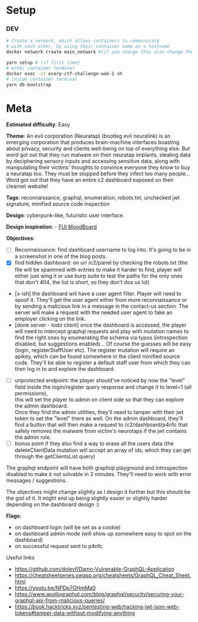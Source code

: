 
# Setup
### DEV
```bash
# Create a network, which allows containers to communicate
# with each other, by using their container name as a hostname
docker network create main_network #(if you change this also change the name in the Dockerfiles)

yarn setup # (if first time)
# enter container terminal
docker exec -it ecorp-ctf-challenge-web-1 sh
# inside container terminal
yarn db-bootstrap
```

# Meta

**Estimated difficulty**: Easy

**Theme**: An evil corporation (Neuratap) (bootleg evil neuralink) is an emerging corporation that produces brain-machine interfaces boasting about privacy, security and clients well-being on top of everything else.
    But word got out that they run malware on their neuratap implants, stealing data by deciphering sensory inputs and accessing sensitive data,
    along with manipulating their victims' thoughts to convince everyone they know to buy a neuratap too. They must be stopped before they infect too many people... Word got out that they have an entire c2 dashboard exposed on their clearnet website!


**Tags**: reconnaissance, graphql, enumeration, robots.txt, unchecked jwt signature, minified source code inspection

**Design**: cyberpunk-like, futuristic user interface.

**Design inspiration**: 
    - [FUI MoodBoard](https://www.behance.net/collection/203026051/FUI)

**Objectives**:
- [ ] Reconnaissance: find dashboard username to log into. It's going to be in a screenshot in one of the blog posts.
- [x] find hidden dashboard: on url /c2/panel by checking the robots.txt (the file will be spammed with entries to make it harder to find, player will either just wing it or use burp suite to test the paths for the only ones that don't 404, the list is short, so they don't dos us lol)
- [x-ish] the dashboard will have a user agent filter. Player will need to spoof it. They'll get the user agent either from more reconnaissance or by sending a malicious link in a message in the contact-us section.
  The server will make a request with the needed user agent to fake an employer clicking on the link.
- [done server - todo client] once the dashboard is accessed, the player will need to intercept graphql requests and play with mutation names to find the right ones by enumerating the schema via typos (introspection disabled, but suggestions enabled)...
   Of course the guesses will be easy (login, registerStaffUser etc). The register mutation will require an apikey, which can be found somewhere in the client minified source code.
    They'll be able to register a default staff user from which they can then log in to and explore the dashboard.
- [ ] unprotected endpoint: the player should've noticed by now the "level" field inside the login/register query response and change it to level=1 (all permissions),<br/>
  this will set the player to admin on client side so that they can explore the admin dashboard.<br/> Once they find the admin utilities, they'll need to tamper with their jwt token to set the "level" there as well.
  On the admin dashboard, they'll find a button that will then make a request to /c2/dashboard/p4n1c that safely removes the malware from victim's neurotaps if the jwt contains the admin role.
- [ ] bonus point if they also find a way to erase all the users data (the deleteClientData mutation will accept an array of ids, which they can get through the getClientsList query)

The graphql endpoint will have both graphiql playground and introspection disabled to make it not solvable in 2 minutes. They'll need to work with error messages / suggestions.

The objectives might change slightly as I design it further but this should be the gist of it. It might end up being slightly easier or slightly harder depending on the dashboard design :)

**Flags**:
- on dashboard login (will be set as a cookie)
- on dashboard admin mode (will show up somewhere easy to spot on the dashboard)
- on successful request sent to p4n1c

Useful links
- https://github.com/dolevf/Damn-Vulnerable-GraphQL-Application
- https://cheatsheetseries.owasp.org/cheatsheets/GraphQL_Cheat_Sheet.html
- https://youtu.be/NPDp7GHmMa0
- https://www.apollographql.com/blog/graphql/security/securing-your-graphql-api-from-malicious-queries/
- https://book.hacktricks.xyz/pentesting-web/hacking-jwt-json-web-tokens#tamper-data-without-modifying-anything
